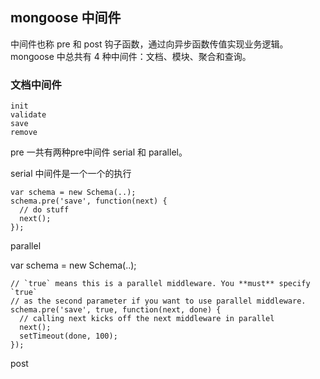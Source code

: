 
## mongoose 中间件

中间件也称 pre 和 post 钩子函数，通过向异步函数传值实现业务逻辑。mongoose 中总共有 4 种中间件：文档、模块、聚合和查询。


### 文档中间件

    init
    validate
    save
    remove

pre
  一共有两种pre中间件 serial 和 parallel。
  
serial 中间件是一个一个的执行

    var schema = new Schema(..);
    schema.pre('save', function(next) {
      // do stuff
      next();
    });

parallel 

var schema = new Schema(..);

    // `true` means this is a parallel middleware. You **must** specify `true`
    // as the second parameter if you want to use parallel middleware.
    schema.pre('save', true, function(next, done) {
      // calling next kicks off the next middleware in parallel
      next();
      setTimeout(done, 100);
    });

post

